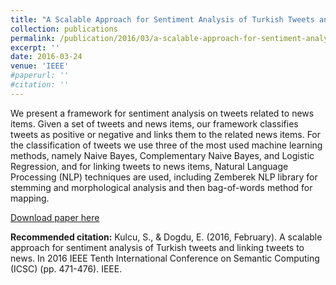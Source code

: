 ```yaml
---
title: "A Scalable Approach for Sentiment Analysis of Turkish Tweets and Linking Tweets to News"
collection: publications
permalink: /publication/2016/03/a-scalable-approach-for-sentiment-analysis
excerpt: ''
date: 2016-03-24
venue: 'IEEE'
#paperurl: ''
#citation: ''
---
```

We present a framework for sentiment analysis on tweets related to news items. Given a set of tweets and news items, our framework classifies tweets as positive or negative and links them to the related news items. For the classification of tweets we use three of the most used machine learning methods, namely Naive Bayes, Complementary Naive Bayes, and Logistic Regression, and for linking tweets to news items, Natural Language Processing (NLP) techniques are used, including Zemberek NLP library for stemming and morphological analysis and then bag-of-words method for mapping.

[Download paper here](https://ieeexplore.ieee.org/document/7439388)

<b>Recommended citation:</b> Kulcu, S., & Dogdu, E. (2016, February). A scalable approach for sentiment analysis of Turkish tweets and linking tweets to news. In 2016 IEEE Tenth International Conference on Semantic Computing (ICSC) (pp. 471-476). IEEE.